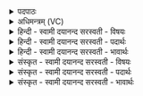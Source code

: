 <details><summary>पदपाठः</summary>

स॒जोषा॒ इ॒ति॑ स॒ऽजोषाः॑। इ॒न्द्र॒। सग॑ण इति॒ सऽग॑णः। म॒रुद्भि॒रिति॑ म॒रुत्ऽभिः॑। सोम॑म्। पि॒ब॒। वृ॒त्र॒हेति॑ वृत्र॒ऽहा। शू॒र॒। वि॒द्वान्। ज॒हि। शत्रू॑न्। अप॑। मृधः॑। नु॒द॒स्व॒। अथ॑। अ॒भय॑म्। कृ॒णु॒हि॒। वि॒श्वतः॑। नः॒। उ॒प॒या॒मगृ॑हीत॒ इत्यु॑पया॒मऽगृ॑हीतः। अ॒सि॒। इन्द्रा॑य। त्वा॒। म॒रुत्व॑ते। ए॒षः। ते॒। योनिः॑। इन्द्रा॑य। त्वा॒। म॒रुत्व॑ते। ३७।
</details>

<details><summary>अधिमन्त्रम् (VC)</summary>

- प्रजापतिर्देवता
- विश्वामित्र ऋषिः
- निचृद् आर्षी त्रिष्टुप्, विराड् आर्ची पङ्क्तिः
- धैवतः
</details>

<details><summary>हिन्दी - स्वामी दयानन्द सरस्वती  - विषयः</summary>

अब सेनापति का काम अगले मन्त्र में कहा है ॥
</details>

<details><summary>हिन्दी - स्वामी दयानन्द सरस्वती  - पदार्थः</summary>

पदार्थान्वयभाषाः -  ईश्वर कहता है कि (इन्द्र) सब सुखों के धारण करने हारे (शूर) शत्रुओं के नाश करने में निर्भय ! जिससे तू (उपयामगृहीतः) सेना के अच्छे-अच्छे नियमों से स्वीकार किया हुआ (असि) है, इससे (मरुत्वते) जिसमें प्रशंसनीय वायु की अस्त्रविद्या है, उस (इन्द्राय) परमैश्वर्य्य पहुँचानेवाले युद्ध के लिये (त्वा) तुझ को उपदेश करता हूँ कि (ते) तेरा (एषः) यह सेनाधिकार (योनिः) इष्ट सुखदायक है, इससे (मरुत्वते) (इन्द्राय) उक्त युद्ध के लिये यत्न करते हुए तुझ को मैं अङ्गीकर करता हूँ और (सजोषाः) सबसे समान प्रीति करनेवाला (सगणः) अपने मित्रजनों के सहित तू (मरुद्भिः) जैसे पवन के साथ (वृत्रहा) मेघ के जल को छिन्न-भिन्न करनेवाला सूर्य्य (सोमम्) समस्त पदार्थों के रस को खींचता है, वैसे सब पदार्थों के रस को (पिब) सेवन कर और इससे (विद्वान्) ज्ञानयुक्त हुआ तू (शत्रून्) सत्यन्याय के विरोध में प्रवृत्त हुए दुष्टजनों का (जहि) विनाश कर। (अथ) इसके अनन्तर (मृधः) जहाँ दुष्टजन दूसरे के दुःख से अपने मन को प्रसन्न करते हैं, उन सङ्ग्रामों को (अपनुदस्व) दूर कर और (नः) हम लोगों को (विश्वतः) सब जगह से (अभयम्) भयरहित (कृणुहि) कर ॥३७॥
</details>

<details><summary>हिन्दी - स्वामी दयानन्द सरस्वती  - भावार्थः</summary>

भावार्थभाषाः -  इस मन्त्र में उपमालङ्कार है। जैसे जीव प्रेम के साथ अपने मित्र वा शरीर की रक्षा करता है, वैसे ही राजा प्रजा की पालना करे और जैसे सूर्य्य वायु और बिजुली के साथ मेघ का भेदन कर जल से सब को सुख देता है, वैसे राजा को चाहिये कि युद्ध की सामग्री जोड़ और शत्रुओं को मार कर प्रजा को सुख धर्म्मात्माओं की निर्भयता और दुष्टों को भय देवे ॥३७॥
</details>

<details><summary>संस्कृत - स्वामी दयानन्द सरस्वती  - विषयः</summary>

अथ सेनापतिकृत्यमाह ॥
</details>

<details><summary>संस्कृत - स्वामी दयानन्द सरस्वती  - पदार्थः</summary>

पदार्थान्वयभाषाः -  हे इन्द्र सेनापते शूर ! यतस्त्वमुपयामगृहीतोऽस्यतो मरुत्वत इन्द्राय त्वा त्वामुपदिशामि। किमित्यपेक्षायामाह ते तवैष योनिरस्त्यतस्त्वां मरुत्वत इन्द्राय प्रयतमानमङ्गीकरोमि, सजोषा सगणस्त्वं मरुद्भिर्वृत्रहा इव सोमं पिब, तं पीत्वा विद्वान् सन् शत्रूञ्जहि, अथ मृधोपनुदस्व नोऽस्मभ्यं विश्वतोऽभयं कृणुहि ॥३७॥
</details>

<details><summary>संस्कृत - स्वामी दयानन्द सरस्वती  - भावार्थः</summary>

भावार्थभाषाः -  अत्रोपमालङ्कारः। यथा जीवः प्रेम्णा स्वस्य मित्रस्य वा शरीरस्य रक्षणं करोति, तथा राजा प्रजां पालयेत्। यथा वा सूर्य्यो वायुविद्युद्भ्यां संहत्य मेघान्निहत्य जलेन सर्वस्मै सुखं ददाति, तथा राजा युद्धसाधनानि सम्पाद्य शत्रून्निहत्य प्रजायै सुखं दद्यात्, धर्म्मात्मभ्योऽभयं दुष्टेभ्यो भयं च दद्यात् ॥३७॥
</details>